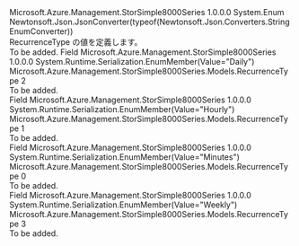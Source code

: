 <Type Name="RecurrenceType" FullName="Microsoft.Azure.Management.StorSimple8000Series.Models.RecurrenceType">
  <TypeSignature Language="C#" Value="public enum RecurrenceType" />
  <TypeSignature Language="ILAsm" Value=".class public auto ansi sealed RecurrenceType extends System.Enum" />
  <TypeSignature Language="DocId" Value="T:Microsoft.Azure.Management.StorSimple8000Series.Models.RecurrenceType" />
  <TypeSignature Language="VB.NET" Value="Public Enum RecurrenceType" />
  <TypeSignature Language="F#" Value="type RecurrenceType = " />
  <AssemblyInfo>
    <AssemblyName>Microsoft.Azure.Management.StorSimple8000Series</AssemblyName>
    <AssemblyVersion>1.0.0.0</AssemblyVersion>
  </AssemblyInfo>
  <Base>
    <BaseTypeName>System.Enum</BaseTypeName>
  </Base>
  <Attributes>
    <Attribute>
      <AttributeName>Newtonsoft.Json.JsonConverter(typeof(Newtonsoft.Json.Converters.StringEnumConverter))</AttributeName>
    </Attribute>
  </Attributes>
  <Docs>
    <summary>
            RecurrenceType の値を定義します。
            </summary>
    <remarks>To be added.</remarks>
  </Docs>
  <Members>
    <Member MemberName="Daily">
      <MemberSignature Language="C#" Value="Daily" />
      <MemberSignature Language="ILAsm" Value=".field public static literal valuetype Microsoft.Azure.Management.StorSimple8000Series.Models.RecurrenceType Daily = int32(2)" />
      <MemberSignature Language="DocId" Value="F:Microsoft.Azure.Management.StorSimple8000Series.Models.RecurrenceType.Daily" />
      <MemberSignature Language="VB.NET" Value="Daily" />
      <MemberSignature Language="F#" Value="Daily = 2" Usage="Microsoft.Azure.Management.StorSimple8000Series.Models.RecurrenceType.Daily" />
      <MemberType>Field</MemberType>
      <AssemblyInfo>
        <AssemblyName>Microsoft.Azure.Management.StorSimple8000Series</AssemblyName>
        <AssemblyVersion>1.0.0.0</AssemblyVersion>
      </AssemblyInfo>
      <Attributes>
        <Attribute>
          <AttributeName>System.Runtime.Serialization.EnumMember(Value="Daily")</AttributeName>
        </Attribute>
      </Attributes>
      <ReturnValue>
        <ReturnType>Microsoft.Azure.Management.StorSimple8000Series.Models.RecurrenceType</ReturnType>
      </ReturnValue>
      <MemberValue>2</MemberValue>
      <Docs>
        <summary>To be added.</summary>
      </Docs>
    </Member>
    <Member MemberName="Hourly">
      <MemberSignature Language="C#" Value="Hourly" />
      <MemberSignature Language="ILAsm" Value=".field public static literal valuetype Microsoft.Azure.Management.StorSimple8000Series.Models.RecurrenceType Hourly = int32(1)" />
      <MemberSignature Language="DocId" Value="F:Microsoft.Azure.Management.StorSimple8000Series.Models.RecurrenceType.Hourly" />
      <MemberSignature Language="VB.NET" Value="Hourly" />
      <MemberSignature Language="F#" Value="Hourly = 1" Usage="Microsoft.Azure.Management.StorSimple8000Series.Models.RecurrenceType.Hourly" />
      <MemberType>Field</MemberType>
      <AssemblyInfo>
        <AssemblyName>Microsoft.Azure.Management.StorSimple8000Series</AssemblyName>
        <AssemblyVersion>1.0.0.0</AssemblyVersion>
      </AssemblyInfo>
      <Attributes>
        <Attribute>
          <AttributeName>System.Runtime.Serialization.EnumMember(Value="Hourly")</AttributeName>
        </Attribute>
      </Attributes>
      <ReturnValue>
        <ReturnType>Microsoft.Azure.Management.StorSimple8000Series.Models.RecurrenceType</ReturnType>
      </ReturnValue>
      <MemberValue>1</MemberValue>
      <Docs>
        <summary>To be added.</summary>
      </Docs>
    </Member>
    <Member MemberName="Minutes">
      <MemberSignature Language="C#" Value="Minutes" />
      <MemberSignature Language="ILAsm" Value=".field public static literal valuetype Microsoft.Azure.Management.StorSimple8000Series.Models.RecurrenceType Minutes = int32(0)" />
      <MemberSignature Language="DocId" Value="F:Microsoft.Azure.Management.StorSimple8000Series.Models.RecurrenceType.Minutes" />
      <MemberSignature Language="VB.NET" Value="Minutes" />
      <MemberSignature Language="F#" Value="Minutes = 0" Usage="Microsoft.Azure.Management.StorSimple8000Series.Models.RecurrenceType.Minutes" />
      <MemberType>Field</MemberType>
      <AssemblyInfo>
        <AssemblyName>Microsoft.Azure.Management.StorSimple8000Series</AssemblyName>
        <AssemblyVersion>1.0.0.0</AssemblyVersion>
      </AssemblyInfo>
      <Attributes>
        <Attribute>
          <AttributeName>System.Runtime.Serialization.EnumMember(Value="Minutes")</AttributeName>
        </Attribute>
      </Attributes>
      <ReturnValue>
        <ReturnType>Microsoft.Azure.Management.StorSimple8000Series.Models.RecurrenceType</ReturnType>
      </ReturnValue>
      <MemberValue>0</MemberValue>
      <Docs>
        <summary>To be added.</summary>
      </Docs>
    </Member>
    <Member MemberName="Weekly">
      <MemberSignature Language="C#" Value="Weekly" />
      <MemberSignature Language="ILAsm" Value=".field public static literal valuetype Microsoft.Azure.Management.StorSimple8000Series.Models.RecurrenceType Weekly = int32(3)" />
      <MemberSignature Language="DocId" Value="F:Microsoft.Azure.Management.StorSimple8000Series.Models.RecurrenceType.Weekly" />
      <MemberSignature Language="VB.NET" Value="Weekly" />
      <MemberSignature Language="F#" Value="Weekly = 3" Usage="Microsoft.Azure.Management.StorSimple8000Series.Models.RecurrenceType.Weekly" />
      <MemberType>Field</MemberType>
      <AssemblyInfo>
        <AssemblyName>Microsoft.Azure.Management.StorSimple8000Series</AssemblyName>
        <AssemblyVersion>1.0.0.0</AssemblyVersion>
      </AssemblyInfo>
      <Attributes>
        <Attribute>
          <AttributeName>System.Runtime.Serialization.EnumMember(Value="Weekly")</AttributeName>
        </Attribute>
      </Attributes>
      <ReturnValue>
        <ReturnType>Microsoft.Azure.Management.StorSimple8000Series.Models.RecurrenceType</ReturnType>
      </ReturnValue>
      <MemberValue>3</MemberValue>
      <Docs>
        <summary>To be added.</summary>
      </Docs>
    </Member>
  </Members>
</Type>